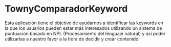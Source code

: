 # TownyComparadorKeyword

Esta aplicación tiene el objetivo de ayudarnos a identificar las keywords en la que los usuarios pueden estar más interesados utilizando un sistema de puntuación basado en NPL (Procesamiento del lenguaje natural) y así poder utilizarlas a nuestro favor a la hora de decidir y crear contenido.
